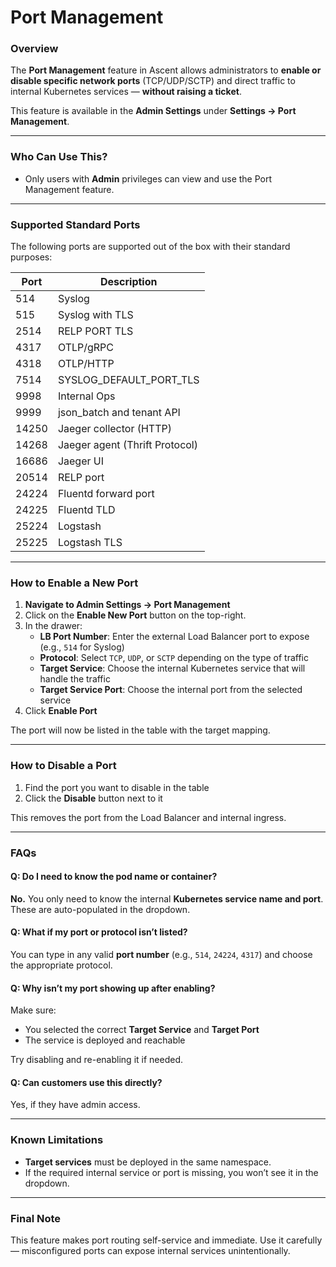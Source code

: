 # Port Management

### Overview

The **Port Management** feature in Ascent allows administrators to **enable or disable specific network ports** (TCP/UDP/SCTP) and direct traffic to internal Kubernetes services — **without raising a ticket**.

This feature is available in the **Admin Settings** under **Settings → Port Management**.

***

### Who Can Use This?

* Only users with **Admin** privileges can view and use the Port Management feature.

***

### Supported Standard Ports

The following ports are supported out of the box with their standard purposes:

| Port  | Description                    |
| ----- | ------------------------------ |
| 514   | Syslog                         |
| 515   | Syslog with TLS                |
| 2514  | RELP PORT TLS                  |
| 4317  | OTLP/gRPC                      |
| 4318  | OTLP/HTTP                      |
| 7514  | SYSLOG\_DEFAULT\_PORT\_TLS     |
| 9998  | Internal Ops                   |
| 9999  | json\_batch and tenant API     |
| 14250 | Jaeger collector (HTTP)        |
| 14268 | Jaeger agent (Thrift Protocol) |
| 16686 | Jaeger UI                      |
| 20514 | RELP port                      |
| 24224 | Fluentd forward port           |
| 24225 | Fluentd TLD                    |
| 25224 | Logstash                       |
| 25225 | Logstash TLS                   |

***

### How to Enable a New Port

1. **Navigate to Admin Settings → Port Management**
2. Click on the **Enable New Port** button on the top-right.
3. In the drawer:
   * **LB Port Number**: Enter the external Load Balancer port to expose (e.g., `514` for Syslog)
   * **Protocol**: Select `TCP`, `UDP`, or `SCTP` depending on the type of traffic
   * **Target Service**: Choose the internal Kubernetes service that will handle the traffic
   * **Target Service Port**: Choose the internal port from the selected service
4. Click **Enable Port**

The port will now be listed in the table with the target mapping.

***

### How to Disable a Port

1. Find the port you want to disable in the table
2. Click the **Disable** button next to it

This removes the port from the Load Balancer and internal ingress.

***

### FAQs

#### Q: Do I need to know the pod name or container?

**No.** You only need to know the internal **Kubernetes service name and port**. These are auto-populated in the dropdown.

#### Q: What if my port or protocol isn’t listed?

You can type in any valid **port number** (e.g., `514`, `24224`, `4317`) and choose the appropriate protocol.

#### Q: Why isn’t my port showing up after enabling?

Make sure:

* You selected the correct **Target Service** and **Target Port**
* The service is deployed and reachable

Try disabling and re-enabling it if needed.

#### Q: Can customers use this directly?

Yes, if they have admin access.

***

### Known Limitations

* **Target services** must be deployed in the same namespace.
* If the required internal service or port is missing, you won’t see it in the dropdown.

***

### Final Note

This feature makes port routing self-service and immediate. Use it carefully — misconfigured ports can expose internal services unintentionally.
